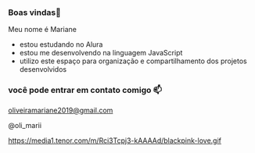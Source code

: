 ### Boas vindas💙

Meu nome é Mariane

- estou estudando no Alura
- estou me desenvolvendo na linguagem JavaScript
- utilizo este espaço para organização e compartilhamento dos projetos desenvolvidos

### você pode entrar em contato comigo 📫

oliveiramariane2019@gmail.com

@oli_marii


https://media1.tenor.com/m/Rci3Tcpj3-kAAAAd/blackpink-love.gif
